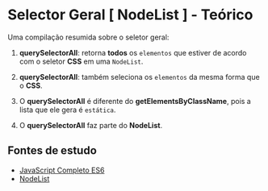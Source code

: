 # Selector Geral [ NodeList ] - Teórico
Uma compilação resumida sobre o seletor geral:

1. **querySelectorAll**: retorna **todos** os ``elementos`` que estiver de acordo com o seletor **CSS** em uma ``NodeList``.

2. **querySelectorAll**: também seleciona os ``elementos`` da mesma forma que o **CSS**.

3. O **querySelectorAll** é diferente do **getElementsByClassName**, pois a lista que ele gera é ``estática``.

3. O **querySelectorAll** faz parte do **NodeList**.

## Fontes de estudo
- [JavaScript Completo ES6](https://www.origamid.com/curso/javascript-completo-es6/0303-selecao-de-elementos-1)
- [NodeList](https://developer.mozilla.org/pt-BR/docs/Web/API/NodeList)
